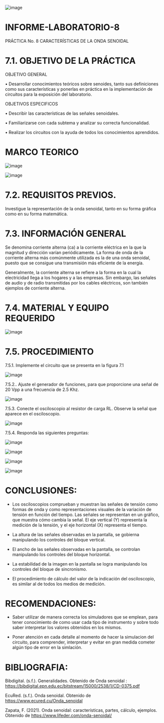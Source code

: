 ![image](https://user-images.githubusercontent.com/84587120/132115092-d30037a2-243c-473a-9f9f-32fcb30a3bfa.png)

# INFORME-LABORATORIO-8

PRÁCTICA No. 8 CARACTERÍSTICAS DE LA ONDA SENOIDAL 
 
 
# 7.1. OBJETIVO DE LA PRÁCTICA 

OBJETIVO GENERAL
 
• Desarrollar conocimientos teóricos sobre senoides, tanto sus definiciones como sus características y ponerlas en práctica en la implementación de circuitos para la exposición del laboratorio.    

OBJETIVOS ESPECIFICOS 

• Describir las características de las señales senoidales.

• Familiarizarse con cada subtema y analizar su correcta funcionalidad.

• Realizar los circuitos con la ayuda de todos los conocimientos aprendidos. 
 
#  MARCO TEORICO 

![image](https://user-images.githubusercontent.com/84427371/132257241-c9861848-f50c-4157-8c76-a77d9cfe76ec.png)

![image](https://user-images.githubusercontent.com/84427371/132257050-ee9b432f-1426-4631-b8c9-7579b67a8148.png)

# 7.2. 	REQUISITOS PREVIOS. 
 
Investigue la representación de la onda senoidal, tanto en su forma gráfica como en su forma matemática. 
 
# 7.3. INFORMACIÓN GENERAL 
 
Se denomina corriente alterna (ca) a la corriente eléctrica en la que la magnitud y dirección varían periódicamente. La forma de onda de la corriente alterna más comúnmente utilizada es la de una onda senoidal, puesto que se consigue una transmisión más eficiente de la energía. 
 
Generalmente, la corriente alterna se refiere a la forma en la cual la electricidad llega a los hogares y a las empresas. Sin embargo, las señales de audio y de radio transmitidas por los cables eléctricos, son también ejemplos de corriente alterna. 
 
#  7.4. MATERIAL Y EQUIPO REQUERIDO 
 
![image](https://user-images.githubusercontent.com/84427371/132258198-8f7cedd3-4d78-4d5a-9224-ef7cb5f2073c.png)

# 7.5. PROCEDIMIENTO 
 
 7.5.1. Implemente el circuito que se presenta en la figura 7.1 

![image](https://user-images.githubusercontent.com/84427371/132258222-9a1efd3e-8c88-4883-bb66-05c2dd576058.png)

7.5.2.. Ajuste el generador de funciones, para que proporcione una señal de 20 Vpp a una frecuencia de 2.5 Khz. 
 
 ![image](https://user-images.githubusercontent.com/84427371/132295589-d1c2975f-2428-423f-9d45-819e09a48c95.png)

7.5.3. Conecte el osciloscopio al resistor de carga RL. Observe la señal que aparece en el osciloscopio. 
 
 ![image](https://user-images.githubusercontent.com/84427371/132295601-9d882f30-90f8-437e-b6e8-09b3381b3925.png)


7.5.4. Responda las siguientes preguntas: 
 
![image](https://user-images.githubusercontent.com/84427371/132297026-482553b7-4762-4a01-a77d-c1204f4eb7b5.png)

![image](https://user-images.githubusercontent.com/84427371/132295788-2168aabf-d441-45b9-a8b1-502535d6f1d1.png)

![image](https://user-images.githubusercontent.com/84427371/132295832-1861da19-db33-4d6c-aff0-4414ecade1e3.png)

![image](https://user-images.githubusercontent.com/84427371/132295928-8681c29d-2220-4c7c-acf3-5d9b5789acc1.png)



# CONCLUSIONES: 

* Los osciloscopios comprueban y muestran las señales de tensión como formas de onda y como representaciones visuales de la variación de tensión en función del tiempo. Las señales se representan en un gráfico, que muestra cómo cambia la señal. El eje vertical (Y) representa la medición de la tensión, y el eje horizontal (X) representa el tiempo.

* La altura de las señales observadas en la pantalla, se gobierna manipulando los controles del bloque vertical.

* El ancho de las señales observadas en la pantalla, se controlan manipulando los controles del bloque horizontal.

* La estabilidad de la imagen en la pantalla se logra manipulando los controles del bloque de sincronismo.

* El procedimiento de cálculo del valor de la indicación del osciloscopio, es similar al de todos los medios de medición.

# RECOMENDACIONES: 

* Saber utilizar de manera correcta los simuladores que se emplean, para tener conocimiento de como usar cada tipo de instrumento y sobre todo saber interpretar los valores obtenidos en los mismos. 

* Poner atención en cada detalle al momento de hacer la simulacion del circuito, para comprender, interpretar y evitar en gran medida cometer algún tipo de error en la simlación.

# BIBLIOGRAFIA:

Bibdigital. (s.f.). Generalidades. Obtenido de Onda senoidal : https://bibdigital.epn.edu.ec/bitstream/15000/2538/1/CD-0375.pdf

EcuRed. (s.f.). Onda senoidal. Obtenido de https://www.ecured.cu/Onda_senoidal

Zapata, F. (2021). Onda senoidal: características, partes, cálculo, ejemplos. Obtenido de https://www.lifeder.com/onda-senoidal/







